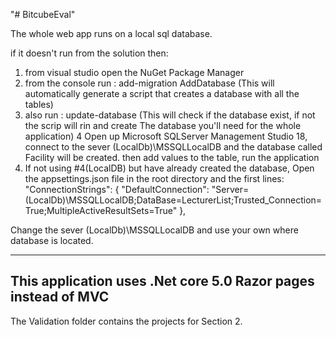 "# BitcubeEval" 

The whole web app runs on a local sql database.

if it doesn't run from the solution then:
1. from visual studio open the NuGet Package Manager
2. from the console run : add-migration AddDatabase (This will automatically generate a script that creates a database with all the tables)
3. also run : update-database (This will check if the database exist, if not the scrip will rin and create The database you'll need for the whole application)
4  Open up Microsoft SQLServer Management Studio 18, connect to the sever (LocalDb)\\MSSQLLocalDB and the database called Facility will be created. then add values to the table, run the   application
5. If not using #4(LocalDB) but have already created the database, Open the appsettings.json file in the root directory and the first lines:
  "ConnectionStrings": {
    "DefaultConnection": "Server=(LocalDb)\\MSSQLLocalDB;DataBase=LecturerList;Trusted_Connection=True;MultipleActiveResultSets=True"
  },
  
Change the sever (LocalDb)\\MSSQLLocalDB and use  your own where database is located.
  
  --------
  This application uses .Net core 5.0 Razor pages instead of MVC
  --------------------------------------------------------
  
  The Validation folder contains the projects for Section 2.
  
  
